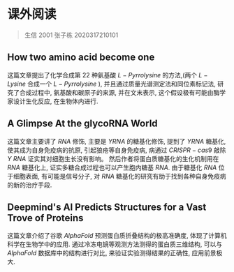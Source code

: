 # 课外阅读

>   生信 2001 张子栋 2020317210101

## How two amino acid become one

这篇文章提出了化学合成第 $22$ 种氨基酸 $L-Pyrrolysine$ 的方法,(两个 $L-Lysine$ 合成一个 $L-Pyrrolysine$ ), 并且通过质量光谱测定法和同位素标记法, 研究了合成过程中, 氨基酸和碳原子的来源, 并在文末表示, 这个假设极有可能由酶学家设计生化反应, 在生物体内进行. 

## A Glimpse At the glycoRNA World

这篇文章主要讲了 $RNA$ 修饰, 主要是 $Y RNA$ 的糖基化修饰, 提到了 $Y RNA$ 糖基化, 使其成为自身免疫病的抗原, 引起狼疮等自身免疫病, 病通过 $CRISPR-cas9$ 敲除 $Y~RNA$ 证实其对细胞生长没有影响。 然后作者将蛋白质糖基化的生化机制用在 $RNA$ 糖基化上, 证实多糖合成过程也可以产生胞内糖基 $RNA$. 由于糖基化 $RNA$ 位于细胞表面, 有可能是信号分子, 对 $RNA$ 糖基化的研究有助于找到各种自身免疫病的新的治疗手段.

## Deepmind's AI Predicts Structures for a Vast Trove of Proteins

这篇文章介绍了谷歌 $AlphaFold$ 预测蛋白质折叠结构的极高准确度, 体现了计算机科学在生物学中的应用. 通过冷冻电镜等观测方法测得的蛋白质三维结构, 可以与 $AlphaFold$ 数据库中的结构进行对比, 来验证实验测得结果的正确性, 应用前景极大.
